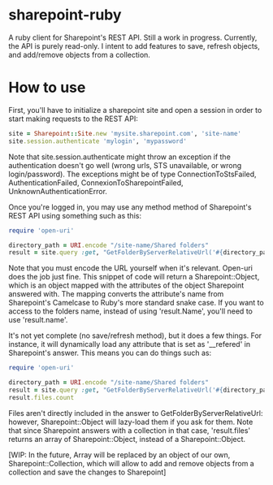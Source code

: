sharepoint-ruby
===============
A ruby client for Sharepoint's REST API.
Still a work in progress. Currently, the API is purely read-only. I intent to add features to save, refresh objects, and add/remove objects from a collection.

How to use
===============
First, you'll have to initialize a sharepoint site and open a session in order to start making requests to the REST API:

```Ruby
site = Sharepoint::Site.new 'mysite.sharepoint.com', 'site-name'
site.session.authenticate 'mylogin', 'mypassword'
```

Note that site.session.authenticate might throw an exception if the authentication doesn't go well (wrong urls, STS unavailable, or wrong login/password).
The exceptions might be of type ConnectionToStsFailed, AuthenticationFailed, ConnexionToSharepointFailed, UnknownAuthenticationError.


Once you're logged in, you may use any method method of Sharepoint's REST API using something such as this:
```Ruby
require 'open-uri'

directory_path = URI.encode "/site-name/Shared folders"
result = site.query :get, "GetFolderByServerRelativeUrl('#{directory_path}')"
```
Note that you must encode the URL yourself when it's relevant. Open-uri does the job just fine.
This snippet of code will return a Sharepoint::Object, which is an object mapped with the attributes of the object Sharepoint answered with.
The mapping converts the attribute's name from Sharepoint's Camelcase to Ruby's more standard snake case. If you want to access to the folders name, instead of using 'result.Name', you'll need to use 'result.name'.

It's not yet complete (no save/refresh method), but it does a few things.
For instance, it will dynamically load any attribute that is set as '__refered' in Sharepoint's answer. This means you can do things such as:
```Ruby
require 'open-uri'

directory_path = URI.encode "/site-name/Shared folders"
result = site.query :get, "GetFolderByServerRelativeUrl('#{directory_path}')"
result.files.count
```

Files aren't directly included in the answer to GetFolderByServerRelativeUrl: however, Sharepoint::Object will lazy-load them if you ask for them.
Note that since Sharepoint answers with a collection in that case, 'result.files' returns an array of Sharepoint::Object, instead of a Sharepoint::Object.

[WIP: In the future, Array will be replaced by an object of our own, Sharepoint::Collection, which will allow to add and remove objects from a collection and save the changes to Sharepoint]
